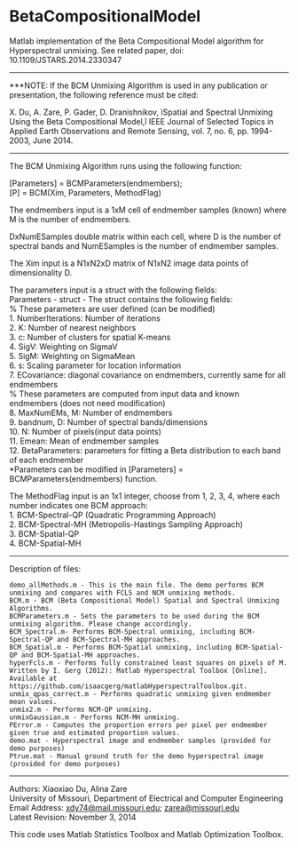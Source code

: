 # BetaCompositionalModel

Matlab implementation of the Beta Compositional Model algorithm for Hyperspectral unmixing. See related paper, doi: 10.1109/JSTARS.2014.2330347
***************************************************************

***NOTE: If the BCM Unmixing Algorithm is used in any publication or presentation, the following reference must be cited:

X. Du, A. Zare, P. Gader, D. Dranishnikov, ìSpatial and Spectral Unmixing Using the Beta Compositional Model,î  IEEE Journal of Selected Topics in Applied Earth Observations and Remote Sensing, vol. 7, no. 6, pp. 1994-2003, June 2014.

***************************************************************

The BCM Unmixing Algorithm runs using the following function:

[Parameters] = BCMParameters(endmembers);  
[P] = BCM(Xim, Parameters, MethodFlag)

The endmembers input is a 1xM cell of endmember samples (known) where M is the number of endmembers.  

DxNumESamples double matrix within each cell, where D is the number of spectral bands and NumESamples is the number of endmember samples.  

The Xim input is a N1xN2xD matrix of N1xN2 image data points of dimensionality D.  

The parameters input is a struct with the following fields:  
 Parameters - struct - The struct contains the following fields:  
               % These parameters are user defined (can be modified)  
                   1. NumberIterations: Number of iterations  
                   2. K: Number of nearest neighbors  
                   3. c: Number of clusters for spatial K-means  
                   4. SigV: Weighting on SigmaV  
                   5. SigM: Weighting on SigmaMean  
                   6. s: Scaling parameter for location information  
                   7. ECovariance: diagonal covariance on endmembers, currently same for all endmembers  
               % These parameters are computed from input data and known endmembers (does not need modification)  
                   8. MaxNumEMs, M: Number of endmembers  
                   9. bandnum, D: Number of spectral bands/dimensions  
                  10. N: Number of pixels(input data points)  
                  11. Emean: Mean of endmember samples  
                  12. BetaParameters: parameters for fitting a Beta distribution to each band of each endmember  
               *Parameters can be modified in [Parameters] = BCMParameters(endmembers) function.  

The MethodFlag input is an 1x1 integer, choose from 1, 2, 3, 4, where each number indicates one BCM approach:  
           1. BCM-Spectral-QP (Quadratic Programming Approach)  
           2. BCM-Spectral-MH (Metropolis-Hastings Sampling Approach)  
           3. BCM-Spatial-QP  
           4. BCM-Spatial-MH  


********************************************************************* 
Description of files:

    demo_allMethods.m - This is the main file. The demo performs BCM unmixing and compares with FCLS and NCM unmixing methods.
    BCM.m - BCM (Beta Compositional Model) Spatial and Spectral Unmixing Algorithms.
    BCMParameters.m - Sets the parameters to be used during the BCM unmixing algorithm. Please change accordingly.
    BCM_Spectral.m- Performs BCM-Spectral unmixing, including BCM-Spectral-QP and BCM-Spectral-MH approaches.
    BCM_Spatial.m - Performs BCM-Spatial unmixing, including BCM-Spatial-QP and BCM-Spatial-MH approaches.
    hyperFcls.m - Performs fully constrained least squares on pixels of M. Written by I. Gerg (2012): Matlab Hyperspectral Toolbox [Online]. Available at https://github.com/isaacgerg/matlabHyperspectralToolbox.git.
    unmix_qpas_correct.m - Performs quadratic unmixing given endmember mean values.
    unmix2.m - Performs NCM-QP unmixing.
    unmixGaussian.m - Performs NCM-MH unmixing.
    PError.m - Computes the proportion errors per pixel per endmember given true and estimated proportion values.
    demo.mat - Hyperspectral image and endmember samples (provided for demo purposes)
    Ptrue.mat - Manual ground truth for the demo hyperspectral image (provided for demo purposes)
***********************************************************************


 Authors: Xiaoxiao Du, Alina Zare  
 University of Missouri, Department of Electrical and Computer Engineering  
 Email Address: xdy74@mail.missouri.edu; zarea@missouri.edu  
 Latest Revision: November 3, 2014  

This code uses Matlab Statistics Toolbox and Matlab Optimization Toolbox. 


